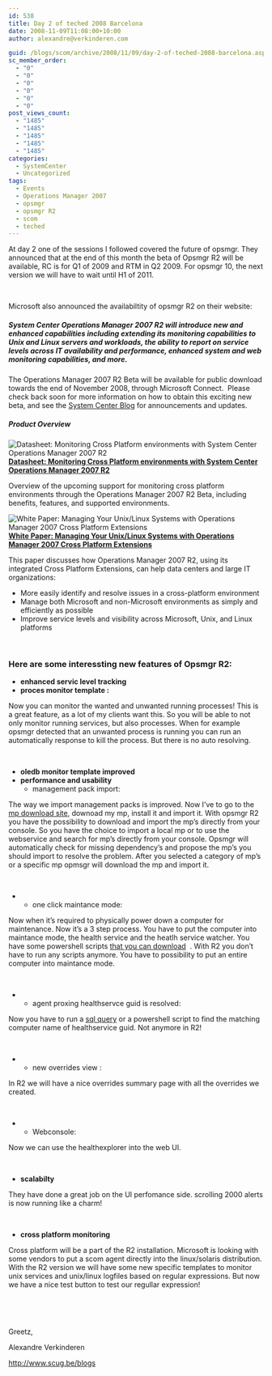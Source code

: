 ```yaml
---
id: 538
title: Day 2 of teched 2008 Barcelona
date: 2008-11-09T11:08:00+10:00
author: alexandre@verkinderen.com

guid: /blogs/scom/archive/2008/11/09/day-2-of-teched-2008-barcelona.aspx
sc_member_order:
  - "0"
  - "0"
  - "0"
  - "0"
  - "0"
  - "0"
post_views_count:
  - "1485"
  - "1485"
  - "1485"
  - "1485"
  - "1485"
categories:
  - SystemCenter
  - Uncategorized
tags:
  - Events
  - Operations Manager 2007
  - opsmgr
  - opsmgr R2
  - scom
  - teched
---
```

At day 2 one of the sessions I followed covered the future of opsmgr. They announced that at the end of this month the beta of Opsmgr R2 will be available, RC is for Q1 of 2009 and RTM in Q2 2009. For opsmgr 10, the next version we will have to wait until H1 of 2011.

&nbsp;

Microsoft also announced the availabiltity of opsmgr R2 on their website:

##### System Center Operations Manager 2007 R2 will introduce new and enhanced capabilities including extending its monitoring capabilities to Unix and Linux servers and workloads, the ability to report on service levels across IT availability and performance, enhanced system and web monitoring capabilities, and more.

The Operations Manager 2007 R2 Beta will be available for public download towards the end of November 2008, through Microsoft Connect.&nbsp; Please check back soon for more information on how to obtain this exciting new beta, and see the [System Center Blog](http://blogs.technet.com/systemcenter/) for announcements and updates.

##### Product Overview

[<img alt="Datasheet: Monitoring Cross Platform environments with System Center Operations Manager 2007 R2" src="http://i.technet.microsoft.com/dd239186.articles_20%28en-us,MSDN.10%29.gif" align="left" border="0" />](http://download.microsoft.com/download/3/a/0/3a07504e-905e-4ae4-8e46-564b774cd354/OpsMgrCrossPlatDS_Aug2008.pdf)  
[**Datasheet: Monitoring Cross Platform environments with System Center Operations Manager 2007 R2**](http://download.microsoft.com/download/3/a/0/3a07504e-905e-4ae4-8e46-564b774cd354/OpsMgrCrossPlatDS_Aug2008.pdf)

Overview of the upcoming support for monitoring cross platform environments through the Operations Manager 2007 R2 Beta, including benefits, features, and supported environments.

[<img alt="White Paper: Managing Your Unix/Linux Systems with Operations Manager 2007 Cross Platform Extensions" src="http://i.technet.microsoft.com/dd239186.articles_20%28en-us,MSDN.10%29.gif" align="left" border="0" />](http://download.microsoft.com/download/3/4/f/34f0eb37-66fa-4245-9694-2fbabaf960fe/OpsMgrCrossPlatWP_Aug2008.pdf)  
[**White Paper: Managing Your Unix/Linux Systems with Operations Manager 2007 Cross Platform Extensions**](http://download.microsoft.com/download/3/4/f/34f0eb37-66fa-4245-9694-2fbabaf960fe/OpsMgrCrossPlatWP_Aug2008.pdf)

This paper discusses how Operations Manager 2007 R2, using its integrated Cross Platform Extensions, can help data centers and large IT organizations:

  * More easily identify and resolve issues in a cross-platform environment 
  * Manage both Microsoft and non-Microsoft environments as simply and efficiently as possible 
  * Improve service levels and visibility across Microsoft, Unix, and Linux platforms 

&nbsp;

### Here are some interessting new features of Opsmgr R2:

  * **enhanced servic level tracking** 
  * **proces monitor template :** 

Now you can monitor the wanted and unwanted running processes! This is a great feature, as a lot of my clients want this. So you will be able to not only monitor running services, but also processes. When for example opsmgr detected that an unwanted process is running you can run an automatically response to kill the process. But there is no auto resolving.

&nbsp;

  * **oledb monitor template improved** 
  * **performance and usability** 
      * management pack import: 

The way we import management packs is improved. Now I&rsquo;ve to go to the [mp download site](http://technet.microsoft.com/en-us/opsmgr/cc539535.aspx), downoad my mp, install it and import it. With opsmgr R2 you have the possibility to download and import the mp&rsquo;s directly from your console. So you have the choice to import a local mp or to use the webservice and search for mp&rsquo;s directly from your console. Opsmgr will automatically check for missing dependency&rsquo;s and propose the mp&rsquo;s you should import to resolve the problem. After you selected a category of mp&rsquo;s or a specific mp opmsgr will download the mp and import it.

&nbsp;

  * &nbsp; 
      * one click maintance mode: 

Now when it&rsquo;s required to physically power down a computer for maintenance. Now it&rsquo;s a 3 step process. You have to put the computer into maintance mode, the health service and the heatlh service watcher. You have some powershell scripts [that you can download](http://blogs.technet.com/cliveeastwood/archive/2007/09/18/agentmm-a-command-line-tool-to-place-opsmgr-agents-into-maintenance-mode.aspx)&nbsp; . With R2 you don&rsquo;t have to run any scripts anymore. You have to possibility to put an entire computer into maintance mode.

&nbsp;

  * &nbsp; 
      * agent proxing healthservce guid is resolved: 

Now you have to run a [sql query](/blogs/scom/archive/2008/07/17/how-to-find-match-the-guid-to-an-agent.aspx) or a powershell script to find the matching computer name of healthservice guid. Not anymore in R2!

&nbsp;

  * &nbsp; 
      * new overrides view : 

In R2 we will have a nice overrides summary page with all the overrides we created.

&nbsp;

  * &nbsp; 
      * Webconsole: 

Now we can use the healthexplorer into the web UI.

&nbsp;

  * **scalabilty** 

They have done a great job on the UI perfomance side. scrolling 2000 alerts is now running like a charm!

&nbsp;

  * **cross platform monitoring** 

Cross platform will be a part of the R2 installation. Microsoft is looking with some vendors to put a scom agent directly into the linux/solaris distribution. With the R2 version we will have some new specific templates to monitor unix services and unix/linux logfiles based on regular expressions. But now we have a nice test button to test our regullar expression!

&nbsp;

&nbsp;

Greetz,

Alexandre Verkinderen

<http://www.scug.be/blogs>
